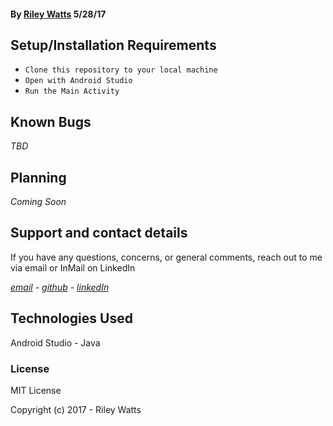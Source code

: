 #### By [Riley Watts](https://www.linkedin.com/in/rileywhat) 5/28/17

## Setup/Installation Requirements

* `Clone this repository to your local machine`
* `Open with Android Studio`
* `Run the Main Activity`

## Known Bugs
_TBD_

## Planning

_Coming Soon_

## Support and contact details
If you have any questions, concerns, or general comments, reach out to me via email or InMail on LinkedIn

_[email](mailto:watts.up.riley@gmail.com) - [github](https://www.github.com/rifley) -
[linkedIn](https://www.linkedin.com/in/rileywhat)_

## Technologies Used

Android Studio - Java

### License

MIT License

Copyright (c) 2017 - Riley Watts
